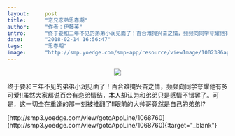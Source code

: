```yaml
---
layout:     post
title:      "恋兄恋弟思春期"
author:     "作者：伊藤英"
intro:      "终于要和三年不见的弟弟小润见面了！百合难掩兴奋之情，频频向同学夸耀他有多可爱!!虽然大家都说百合有恋弟情结，本人却认为和弟弟只是感情不错罢了。可是，这一切全在重逢的那一刻被推翻了!!眼前的大帅哥竟然是自己的弟弟!?"
date:       "2018-02-14 16:56:47"
tags:       "思春期"
image:      "http://smp.yoedge.com/smp-app/resource/viewImage/1002386appline.png"
---
```

<div style="text-align: center">
<p><img src="http://smp.yoedge.com/smp-app/resource/viewImage/1002386appline.png"/></p>
</div>
<p class="post-meta">
<span>终于要和三年不见的弟弟小润见面了！百合难掩兴奋之情，频频向同学夸耀他有多可爱!!虽然大家都说百合有恋弟情结，本人却认为和弟弟只是感情不错罢了。可是，这一切全在重逢的那一刻被推翻了!!眼前的大帅哥竟然是自己的弟弟!?</span>
</p>
[http://smp3.yoedge.com/view/gotoAppLine/1068760](http://smp3.yoedge.com/view/gotoAppLine/1068760){:target="_blank"}


